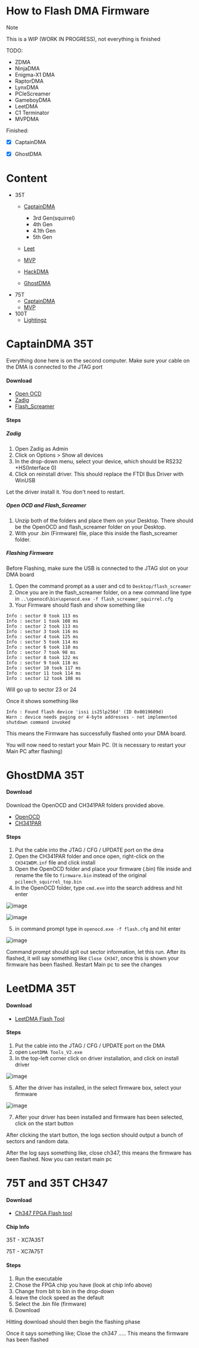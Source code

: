 # How to Flash DMA Firmware

> [!NOTE]
> This is a WIP (WORK IN PROGRESS), not everything is finished


TODO:
- ZDMA
- NinjaDMA 
- Enigma-X1 DMA
- RaptorDMA
- LynxDMA  
- PCIeScreamer
- GameboyDMA
- LeetDMA
- C1 Terminator
- MVPDMA


Finished:
- [X] CaptainDMA
- [X] GhostDMA


# Content
- 35T
  - [CaptainDMA](https://github.com/Rakeshmonkee/DMA/tree/main/How%20to%20Flash#captaindma-35t)
    - 3rd Gen(squirrel)
    - 4th Gen
    - 4.1th Gen
    - 5th Gen
    
  - [Leet]()
  - [MVP]()
  - [HackDMA]()
  - [GhostDMA](https://github.com/Rakeshmonkee/DMA/blob/main/How%20to%20Flash/readme.md#ghostdma-35t)
- 75T
  - [CaptainDMA]()
  - [MVP]()
- 100T
  - [Lightingz]()





# CaptainDMA 35T

Everything done here is on the second computer. Make sure your cable on the DMA is connected to the JTAG port

#### Download 
-  [Open OCD](https://docs.lambdaconcept.com/screamer/_downloads/e72a9b76299cd3a4cb30e53dd62505ff/openocd-win.zip)
-  [Zadig](https://zadig.akeo.ie/)
-  [Flash_Screamer](https://github.com/Rakeshmonkee/DMA/blob/main/How%20to%20Flash/flash_screamer.rar)

#### Steps

##### Zadig

1. Open Zadig as Admin
2. Click on Options > Show all devices
3. In the drop-down menu, select your device, which should be RS232 +HS(Interface 0)
4. Click on reinstall driver. This should replace the FTDI Bus Driver with WinUSB 

Let the driver install it. You don't need to restart.

##### Open OCD and Flash_Screamer
1. Unzip both of the folders and place them on your Desktop. There should be the OpenOCD and flash_screamer folder on your Desktop.
2. With your .bin (Firmware) file, place this inside the flash_screamer folder.


##### Flashing Firmware

Before Flashing, make sure the USB is connected to the JTAG slot on your DMA board

1. Open the command prompt as a user and cd to `Desktop/flash_screamer`
2. Once you are in the flash_screamer folder, on a new command line type in `..\openocd\bin\openocd.exe -f flash_screamer_squirrel.cfg`
3. Your Firmware should flash and show something like

```
Info : sector 0 took 113 ms
Info : sector 1 took 108 ms
Info : sector 2 took 113 ms
Info : sector 3 took 116 ms
Info : sector 4 took 125 ms
Info : sector 5 took 114 ms
Info : sector 6 took 110 ms
Info : sector 7 took 98 ms
Info : sector 8 took 122 ms
Info : sector 9 took 118 ms
Info : sector 10 took 117 ms
Info : sector 11 took 114 ms
Info : sector 12 took 108 ms
```

Will go up to sector 23 or 24

Once it shows something like

```
Info : Found flash device 'issi is25lp256d' (ID 0x0019609d)
Warn : device needs paging or 4-byte addresses - not implemented
shutdown command invoked
``` 

This means the Firmware has successfully flashed onto your DMA board.

You will now need to restart your Main PC. (It is necessary to restart your Main PC after flashing)


# GhostDMA 35T

#### Download 

Download the OpenOCD and CH341PAR folders provided above.

- [OpenOCD](https://github.com/Rakeshmonkee/DMA/blob/main/How%20to%20Flash/GhostDMA-openocd.rar)
- [CH341PAR](https://github.com/Rakeshmonkee/DMA/blob/main/How%20to%20Flash/CH341PAR.rar)

#### Steps
1. Put the cable into the JTAG / CFG / UPDATE port on the dma
2. Open the CH341PAR folder and once open, right-click on the `CH341WDM.inf` file and click install
3. Open the OpenOCD folder and place your firmware (.bin) file inside and rename the file to `firmware.bin` instead of the original `pcileech_squirrel_top.bin`
4. In the OpenOCD folder, type `cmd.exe` into the search address and hit enter

![image](https://github.com/Rakeshmonkee/DMA/assets/89455475/016a29e6-b432-4429-aa74-806b57d914c3)

![image](https://github.com/Rakeshmonkee/DMA/assets/89455475/7ec678b1-094a-4f52-9721-2b12c855a552)

5. in command prompt type in `openocd.exe -f flash.cfg` and hit enter

![image](https://github.com/Rakeshmonkee/DMA/assets/89455475/660e5f2e-3a5f-4261-baf4-2fae8812de2c)

Command prompt should spit out sector information, let this run. After its flashed, it will say something like `Close CH347`, once this is shown your firmware has been flashed. Restart Main pc to see the changes


# LeetDMA 35T

#### Download 
- [LeetDMA Flash Tool](https://github.com/Rakeshmonkee/DMA/blob/main/How%20to%20Flash/LeetDMA-Tools.zip)


#### Steps
1. Put the cable into the JTAG / CFG / UPDATE port on the DMA
2. open `LeetDMA Tools_V2.exe`
3. In the top-left corner click on driver installation, and click on install driver
   
![image](https://github.com/Rakeshmonkee/DMA/assets/89455475/0b1ccfb5-f00b-49ad-84b0-ca9fd664002a)

5. After the driver has installed, in the select firmware box, select your firmware

![image](https://github.com/Rakeshmonkee/DMA/assets/89455475/d7c1a60b-6a18-4112-bc53-3ff2dfcf2f4c)

7. After your driver has been installed and firmware has been selected, click on the start button

After clicking the start button, the logs section should output a bunch of sectors and random data.

After the log says something like, close ch347, this means the firmware has been flashed. Now you can restart main pc





# 75T and 35T CH347

#### Download 
-  [Ch347 FPGA Flash tool](https://github.com/WCHSoftGroup/ch347/tree/main/CH347FPGATool)

#### Chip Info

35T - XC7A35T

75T - XC7A75T


#### Steps

1. Run the executable
2. Chose the FPGA chip you have (look at chip info above)
3. Change from bit to bin in the drop-down
4. leave the clock speed as the default
5. Select the .bin file (firmware)
6. Download

Hitting download should then begin the flashing phase

Once it says something like; Close the ch347 ..... This means the firmware has been flashed

